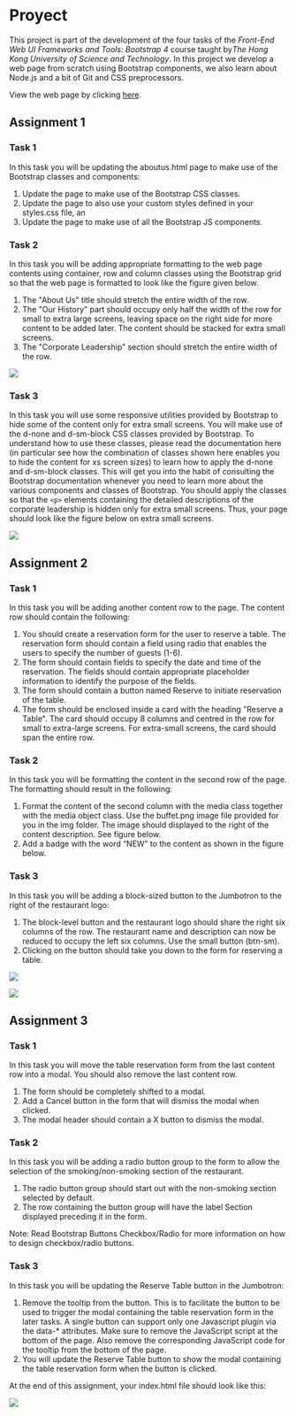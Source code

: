 # Proyect

This project is part of the development of the four tasks of the *Front-End Web UI Frameworks and Tools: Bootstrap 4* course taught by*The Hong Kong University of Science and Technology*. In this project we develop a web page from scratch using Bootstrap components, we also learn about Node.js and a bit of Git and CSS preprocessors.

View the web page by clicking [here](https://bootstrap4-hong-kong.herokuapp.com/).

## Assignment 1

### Task 1

In this task you will be updating the aboutus.html page to make use of the Bootstrap classes and components:

1. Update the page to make use of the Bootstrap CSS classes.
2. Update the page to also use your custom styles defined in your styles.css file, an
3. Update the page to make use of all the Bootstrap JS components.

### Task 2

In this task you will be adding appropriate formatting to the web page contents using container, row and column classes using the Bootstrap grid so that the web page is formatted to look like the figure given below. 

1. The "About Us" title should stretch the entire width of the row. 
2. The "Our History" part should occupy only half the width of the row for small to extra large screens, leaving space on the right side for more content to be added later. The content should be stacked for extra small screens.
3. The "Corporate Leadership" section should stretch the entire width of the row.

![](https://bootstrap4-hong-kong.herokuapp.com/img/full_screen_assingment1.png)

### Task 3

In this task you will use some responsive utilities provided by Bootstrap to hide some of the content only for extra small screens. You will make use of the d-none and d-sm-block CSS classes provided by Bootstrap. To understand how to use these classes, please read the documentation here (in particular see how the combination of classes shown here enables you to hide the content for xs screen sizes) to learn how to apply the d-none and d-sm-block classes. This will get you into the habit of consulting the Bootstrap documentation whenever you need to learn more about the various components and classes of Bootstrap. You should apply the classes so that the ```<p>``` elements containing the detailed descriptions of the corporate leadership is hidden only for extra small screens. Thus, your page should look like the figure below on extra small screens.

![](https://bootstrap4-hong-kong.herokuapp.com/img/movil_screen_assignment1.png)

## Assignment 2

### Task 1

In this task you will be adding another content row to the page. The content row should contain the following:

1. You should create a reservation form for the user to reserve a table. The reservation form should contain a field using radio that enables the users to specify the number of guests (1-6).
2. The form should contain fields to specify the date and time of the reservation. The fields should contain appropriate placeholder information to identify the purpose of the fields.
3. The form should contain a button named Reserve to initiate reservation of the table.
4. The form should be enclosed inside a card with the heading "Reserve a Table". The card should occupy 8 columns and centred in the row for small to extra-large screens. For extra-small screens, the card should span the entire row.

### Task 2

In this task you will be formatting the content in the second row of the page. The formatting should result in the following:

1. Format the content of the second column with the media class together with the media object class. Use the buffet.png image file provided for you in the img folder. The image should displayed to the right of the content description. See figure below.
2. Add a badge with the word “NEW” to the content as shown in the figure below.

### Task 3

In this task you will be adding a block-sized button to the Jumbotron to the right of the restaurant logo:

1. The block-level button and the restaurant logo should share the right six columns of the row. The restaurant name and description can now be reduced to occupy the left six columns. Use the small button (btn-sm).
2. Clicking on the button should take you down to the form for reserving a table.

![](https://bootstrap4-hong-kong.herokuapp.com/img/full_screen_assignment2.png)

![](https://bootstrap4-hong-kong.herokuapp.com/img/movil_screen_assignment2.png)

## Assignment 3

### Task 1

In this task you will move the table reservation form from the last content row into a modal. You should also remove the last content row.

1. The form should be completely shifted to a modal.
2. Add a Cancel button in the form that will dismiss the modal when clicked.
3. The modal header should contain a X button to dismiss the modal.

### Task 2

In this task you will be adding a radio button group to the form to allow the selection of the smoking/non-smoking section of the restaurant.

1. The radio button group should start out with the non-smoking section selected by default.
2. The row containing the button group will have the label Section displayed preceding it in the form.

Note: Read Bootstrap Buttons Checkbox/Radio for more information on how to design checkbox/radio buttons.

### Task 3

In this task you will be updating the Reserve Table button in the Jumbotron:

1. Remove the tooltip from the button. This is to facilitate the button to be used to trigger the modal containing the table reservation form in the later tasks. A single button can support only one Javascript plugin via the data-* attributes. Make sure to remove the JavaScript script at the bottom of the page. Also remove the corresponding JavaScript code for the tooltip from the bottom of the page.
2. You will update the Reserve Table button to show the modal containing the table reservation form when the button is clicked.

At the end of this assignment, your index.html file should look like this:

![](https://bootstrap4-hong-kong.herokuapp.com/img/screen_assignment3.png)
